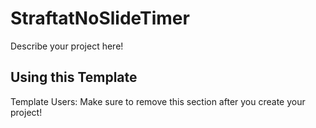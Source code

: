# StraftatNoSlideTimer

Describe your project here!

## Using this Template

Template Users: Make sure to remove this section after you create your project!
